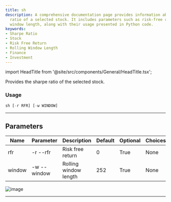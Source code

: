 ```yaml
---
title: sh
description: A comprehensive documentation page provides information about the Sharpe
  ratio of a selected stock. It includes parameters such as risk-free return and rolling
  window length, along with their usage presented in Python code.
keywords:
- Sharpe Ratio
- Stock
- Risk Free Return
- Rolling Window Length
- Finance
- Investment
---
```


import HeadTitle from '@site/src/components/General/HeadTitle.tsx';

<HeadTitle title="stocks /qa/sh - Reference | OpenBB Terminal Docs" />

Provides the sharpe ratio of the selected stock.

### Usage

```python wordwrap
sh [-r RFR] [-w WINDOW]
```

---

## Parameters

| Name | Parameter | Description | Default | Optional | Choices |
| ---- | --------- | ----------- | ------- | -------- | ------- |
| rfr | -r  --rfr | Risk free return | 0 | True | None |
| window | -w  --window | Rolling window length | 252 | True | None |

![image](https://user-images.githubusercontent.com/75195383/163530426-77abe5ac-9c21-43e5-a975-5a37c7eb452f.png)

---
